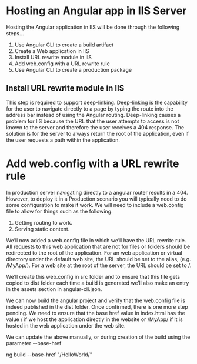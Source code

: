 # Hosting an Angular app in IIS Server

Hosting the Angular application in IIS will be done through the following steps…

1. Use Angular CLI to create a build artifact
2. Create a Web application in IIS
3. Install URL rewrite module in IIS
4. Add web.config with a URL rewrite rule
5. Use Angular CLI to create a production package


## Install URL rewrite module in IIS
This step is required to support deep-linking. Deep-linking is the capability for the user to navigate directly to a page by typing the route into the address bar instead of using the Angular routing. Deep-linking causes a problem for IIS because the URL that the user attempts to access is not known to the server and therefore the user receives a 404 response. The solution is for the server to always return the root of the application, even if the user requests a path within the application.


# Add web.config with a URL rewrite rule
In production server navigating directly to a angular router results in a 404. 
However, to deploy it in a Production scenario you will typically need to do some configuration to make it work.
We will need to include a web.config file to allow for things such as the following.
1. Getting routing to work.
2. Serving static content.

We’ll now added a web.config file in which we’ll have the URL rewrite rule. All requests to this web application that are not for files or folders should be redirected to the root of the application. For an web application or virtual directory under the default web site, the URL should be set to the alias, (e.g. /MyApp/). For a web site at the root of the server, the URL should be set to /.

We’ll create this web.config in src folder and to ensure that this file gets copied to dist folder each time a build is generated we’ll also make an entry in the assets section in angular-cli.json.

We can now build the angular project and verify that the web.config file is indeed published in the dist folder. Once confirmed, there is one more step pending. We need to ensure that the base href value in index.html has the value / if we host the application directly in the website or /MyApp/ if it is hosted in the web application under the web site.

We can update the above manually, or during creation of the build using the parameter --base-href

ng build --base-href "/HelloWorld/"
